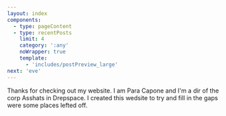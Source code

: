 ```yaml
---
layout: index
components:
  - type: pageContent
  - type: recentPosts
    limit: 4
    category: ':any'
    noWrapper: true
    template:
      - 'includes/postPreview_large'
next: 'eve'
---
```


Thanks for checking out my website. I am Para Capone and I'm a dir of the corp Asshats in Drepspace. I created this wedsite to try and fill in the gaps were some places lefted off.


